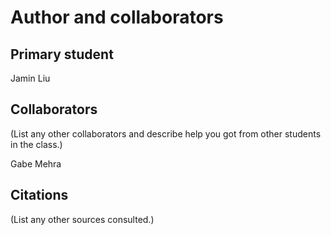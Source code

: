 Author and collaborators
========================

Primary student
---------------
Jamin Liu

Collaborators
-------------
(List any other collaborators and describe help you got from other students
in the class.)

Gabe Mehra

Citations
---------
(List any other sources consulted.)
